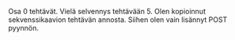 Osa 0 tehtävät. Vielä selvennys tehtävään 5. Olen kopioinnut sekvenssikaavion tehtävän annosta. Siihen olen vain lisännyt POST pyynnön.
